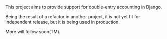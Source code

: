 This project aims to provide support for double-entry accounting in Django. 

Being the result of a refactor in another project, it is not yet fit for independent release, but it is being used in production.

More will follow soon(TM).

